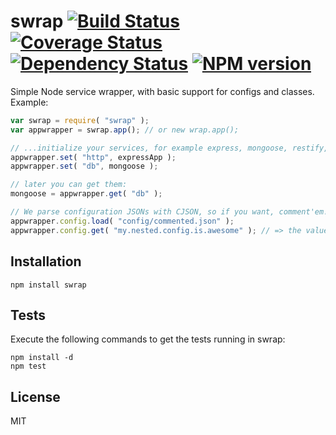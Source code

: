 # swrap [![Build Status](https://travis-ci.org/injoin/swrap.png?branch=master)](https://travis-ci.org/injoin/swrap) [![Coverage Status](https://coveralls.io/repos/injoin/swrap/badge.png?branch=master)](https://coveralls.io/r/injoin/swrap?branch=master) [![Dependency Status](https://gemnasium.com/injoin/swrap.png)](https://gemnasium.com/injoin/swrap) [![NPM version](https://badge.fury.io/js/swrap.png)](http://badge.fury.io/js/swrap)

Simple Node service wrapper, with basic support for configs and classes.
Example:

```javascript
var swrap = require( "swrap" );
var appwrapper = swrap.app(); // or new wrap.app();

// ...initialize your services, for example express, mongoose, restify, etc:
appwrapper.set( "http", expressApp );
appwrapper.set( "db", mongoose );

// later you can get them:
mongoose = appwrapper.get( "db" );

// We parse configuration JSONs with CJSON, so if you want, comment'em!
appwrapper.config.load( "config/commented.json" );
appwrapper.config.get( "my.nested.config.is.awesome" ); // => the value of your config!
```

## Installation
```shell
npm install swrap
```

## Tests
Execute the following commands to get the tests running in swrap:

```shell
npm install -d
npm test
```

## License
MIT
